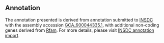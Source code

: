 

Annotation
----------

The annotation presented is derived from annotation submitted to
[INSDC](http://www.insdc.org) with the assembly accession
[GCA\_900044335.1](http://www.ebi.ac.uk/ena/data/view/GCA_900044335.1),
with additional non-coding genes derived from
[Rfam](http://rfam.xfam.org/). For more details, please visit [INSDC
annotation
import](http://ensemblgenomes.org/info/data/insdc_annotation).
